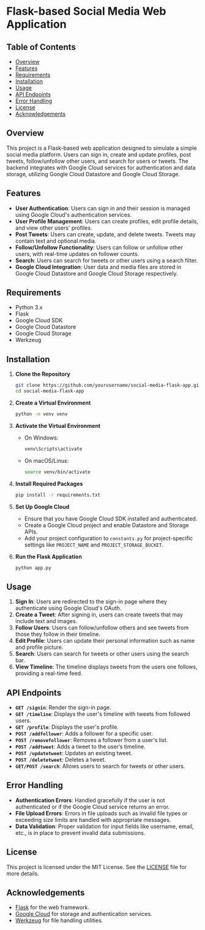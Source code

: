 # Flask-based Social Media Web Application

## Table of Contents
- [Overview](#overview)
- [Features](#features)
- [Requirements](#requirements)
- [Installation](#installation)
- [Usage](#usage)
- [API Endpoints](#api-endpoints)
- [Error Handling](#error-handling)
- [License](#license)
- [Acknowledgements](#acknowledgements)

## Overview

This project is a Flask-based web application designed to simulate a simple social media platform. Users can sign in, create and update profiles, post tweets, follow/unfollow other users, and search for users or tweets. The backend integrates with Google Cloud services for authentication and data storage, utilizing Google Cloud Datastore and Google Cloud Storage.

## Features

- **User Authentication**: Users can sign in and their session is managed using Google Cloud's authentication services.
- **User Profile Management**: Users can create profiles, edit profile details, and view other users' profiles.
- **Post Tweets**: Users can create, update, and delete tweets. Tweets may contain text and optional media.
- **Follow/Unfollow Functionality**: Users can follow or unfollow other users, with real-time updates on follower counts.
- **Search**: Users can search for tweets or other users using a search filter.
- **Google Cloud Integration**: User data and media files are stored in Google Cloud Datastore and Google Cloud Storage respectively.

## Requirements

- Python 3.x
- Flask
- Google Cloud SDK
- Google Cloud Datastore
- Google Cloud Storage
- Werkzeug

## Installation

1. **Clone the Repository**

   ```bash
   git clone https://github.com/yourusername/social-media-flask-app.git
   cd social-media-flask-app
   ```

2. **Create a Virtual Environment**

   ```bash
   python -m venv venv
   ```

3. **Activate the Virtual Environment**

   - On Windows:
     ```bash
     venv\Scripts\activate
     ```
   - On macOS/Linux:
     ```bash
     source venv/bin/activate
     ```

4. **Install Required Packages**

   ```bash
   pip install -r requirements.txt
   ```

5. **Set Up Google Cloud**

   - Ensure that you have Google Cloud SDK installed and authenticated.
   - Create a Google Cloud project and enable Datastore and Storage APIs.
   - Add your project configuration to `constants.py` for project-specific settings like `PROJECT_NAME` and `PROJECT_STORAGE_BUCKET`.

6. **Run the Flask Application**

   ```bash
   python app.py
   ```

## Usage

1. **Sign In**: Users are redirected to the sign-in page where they authenticate using Google Cloud's OAuth.
2. **Create a Tweet**: After signing in, users can create tweets that may include text and images.
3. **Follow Users**: Users can follow/unfollow others and see tweets from those they follow in their timeline.
4. **Edit Profile**: Users can update their personal information such as name and profile picture.
5. **Search**: Users can search for tweets or other users using the search bar.
6. **View Timeline**: The timeline displays tweets from the users one follows, providing a real-time feed.

## API Endpoints

- **`GET /signin`**: Render the sign-in page.
- **`GET /timeline`**: Displays the user's timeline with tweets from followed users.
- **`GET /profile`**: Displays the user's profile.
- **`POST /addfollower`**: Adds a follower for a specific user.
- **`POST /removefollower`**: Removes a follower from a user's list.
- **`POST /addtweet`**: Adds a tweet to the user’s timeline.
- **`POST /updatetweet`**: Updates an existing tweet.
- **`POST /deletetweet`**: Deletes a tweet.
- **`GET/POST /search`**: Allows users to search for tweets or other users.

## Error Handling

- **Authentication Errors**: Handled gracefully if the user is not authenticated or if the Google Cloud service returns an error.
- **File Upload Errors**: Errors in file uploads such as invalid file types or exceeding size limits are handled with appropriate messages.
- **Data Validation**: Proper validation for input fields like username, email, etc., is in place to prevent invalid data submissions.

## License

This project is licensed under the MIT License. See the [LICENSE](LICENSE) file for more details.

## Acknowledgements

- [Flask](https://flask.palletsprojects.com/) for the web framework.
- [Google Cloud](https://cloud.google.com/) for storage and authentication services.
- [Werkzeug](https://werkzeug.palletsprojects.com/) for file handling utilities.
